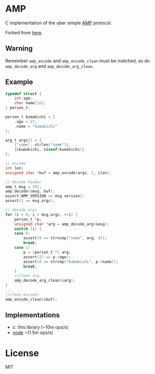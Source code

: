 # AMP

  C implementation of the uber simple [AMP](https://github.com/visionmedia/node-amp) protocol.
  
  Forked from [here](https://github.com/clibs/amp).
  
## Warning

  Remember `amp_encode` and `amp_encode_clean` must be matched, so do `amp_decode_arg` and `amp_decode_arg_clean`.

## Example

```c
typedef struct {
	int age;
	char name[16];
} person_t;

person_t kumakichi = {
    .age = 27,
    .name = "kumakichi"
};

arg_t args[] = {
    {"some", strlen("some")},
    {&kumakichi, sizeof(kumakichi)}
};

// encode
int len;
unsigned char *buf = amp_encode(args, 2, &len);

// decode header
amp_t msg = {0};
amp_decode(&msg, buf);
assert(AMP_VERSION == msg.version);
assert(2 == msg.argc);

// decode args
for (i = 0; i < msg.argc; ++i) {
	person_t *p;
	unsigned char *arg = amp_decode_arg(&msg);
	switch (i) {
	case 0:
		assert(0 == strncmp("some", arg, 4));
		break;
	case 1:
		p = (person_t *) arg;
		assert(27 == p->age);
		assert(0 == strcmp("kumakichi", p->name));
		break;
	}
    //clean arg
	amp_decode_arg_clean(&arg);
}
...
//clean encoder
amp_encode_clean(&buf);
```

## Implementations

 - c: this library (~10m ops/s)
 - [node](https://github.com/visionmedia/node-amp) ~(1.5m ops/s)

# License

  MIT